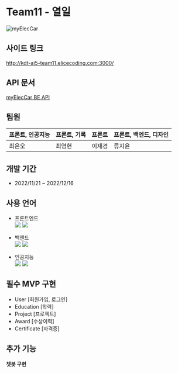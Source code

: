 # Team11 - 열일
![myElecCar](/uploads/441f484f5bc0eecea92c3a723355003c/Group_21.png)


## 사이트 링크
http://kdt-ai5-team11.elicecoding.com:3000/


## API 문서

[myElecCar BE API](https://www.notion.so/elice/BE-API-eff46ad7b4ed4b64b8c3819842262af1)



## 팀원

| 프론트, 인공지능 | 프론트, 기록 | 프론트 | 프론트, 백엔드, 디자인 |
| --- | --- | --- | --- |
| 최은오 | 최영현 | 이재경 | 류지윤 |

## 개발 기간

- 2022/11/21 ~ 2022/12/16


## 사용 언어

- 프론트엔드 <br/>
    <img src="https://img.shields.io/badge/React-black?style=flat-square&logo=React&logoColor=61dbfb"/>
    <img src="https://img.shields.io/badge/Bootstrap-563d7c?style=flat-square&logo=Bootstrap&logoColor=white"/>

- 백엔드 <br/>
    <img src="https://img.shields.io/badge/ExpressJs-lightgrey?style=flat-square&logo=Express&logoColor=black"/>
    <img src="https://img.shields.io/badge/MongoDB-lightgrey?style=flat-square&logo=MongoDB&logoColor=green"/>
        
- 인공지능 <br/>
    <img src="https://img.shields.io/badge/ExpressJs-lightgrey?style=flat-square&logo=Express&logoColor=black"/>
    <img src="https://img.shields.io/badge/MongoDB-lightgrey?style=flat-square&logo=MongoDB&logoColor=green"/>

## 필수 MVP 구현

- User [회원가입, 로그인]
- Education [학력]
- Project [프로젝트]
- Award [수상이력]
- Certificate [자격증]

## 추가 기능

**챗봇 구현**




